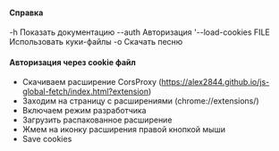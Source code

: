 #### Справка
-h                     Показать документацию
--auth                 Авторизация
'--load-cookies FILE    Использовать куки-файлы
-o                     Скачать песню

#### Авторизация через cookie файл
- Скачиваем расширение CorsProxy (https://alex2844.github.io/js-global-fetch/index.html?extension)
- Заходим на страницу с расширениями (chrome://extensions/)
- Включаем режим разработчика
- Загрузить распакованное расширение
- Жмем на иконку расширения правой кнопкой мыши
- Save cookies
